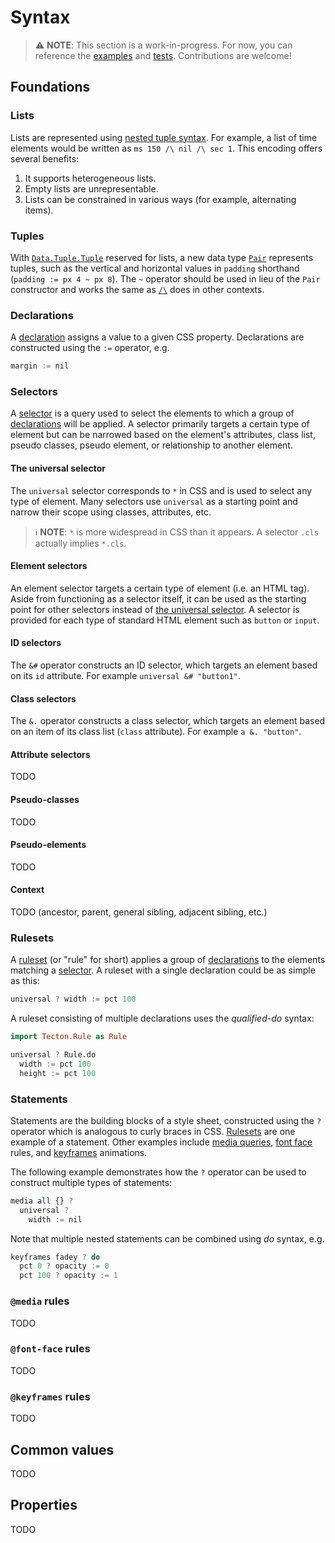 Syntax
======

> ⚠️ **NOTE**: This section is a work-in-progress. For now, you can reference the [examples](../examples) and [tests](../docs). Contributions are welcome!

Foundations
-----------

### Lists

Lists are represented using [nested tuple syntax](https://pursuit.purescript.org/packages/purescript-tuples/docs/Data.Tuple.Nested#v:(/\\)). For example, a list of time elements would be written as `ms 150 /\ nil /\ sec 1`. This encoding offers several benefits:
1. It supports heterogeneous lists.
2. Empty lists are unrepresentable.
3. Lists can be constrained in various ways (for example, alternating items).

### Tuples

With [`Data.Tuple.Tuple`](https://pursuit.purescript.org/packages/purescript-tuples/docs/Data.Tuple#t:Tuple) reserved for lists, a new data type [`Pair`](../search?q=data+Pair) represents tuples, such as the vertical and horizontal values in `padding` shorthand (`padding := px 4 ~ px 8`). The `~` operator should be used in lieu of the `Pair` constructor and works the same as [`/\`](https://pursuit.purescript.org/packages/purescript-tuples/docs/Data.Tuple.Nested#v:(/\\)) does in other contexts.

### Declarations

A [declaration](https://developer.mozilla.org/en-US/docs/Web/CSS/Syntax#css_declaration_blocks) assigns a value to a given CSS property. Declarations are constructed using the `:=` operator, e.g.

```purescript
margin := nil
```

### Selectors

A [selector](https://developer.mozilla.org/en-US/docs/Web/CSS/CSS_Selectors) is a query used to select the elements to which a group of [declarations](#declarations) will be applied. A selector primarily targets a certain type of element but can be narrowed based on the element's attributes, class list, pseudo classes, pseudo element, or relationship to another element.

#### The universal selector

The `universal` selector corresponds to `*` in CSS and is used to select any type of element. Many selectors use `universal` as a starting point and narrow their scope using classes, attributes, etc.

> ℹ️ **NOTE**: `*` is more widespread in CSS than it appears. A selector `.cls` actually implies `*.cls`.

#### Element selectors

An element selector targets a certain type of element (i.e. an HTML tag). Aside from functioning as a selector itself, it can be used as the starting point for other selectors instead of [the universal selector](#the-universal-selector). A selector is provided for each type of standard HTML element such as `button` or `input`.

#### ID selectors

The `&#` operator constructs an ID selector, which targets an element based on its `id` attribute. For example `universal &# "button1"`.

#### Class selectors

The `&.` operator constructs a class selector, which targets an element based on an item of its class list (`class` attribute). For example `a &. "button"`.

#### Attribute selectors

TODO

#### Pseudo-classes

TODO

#### Pseudo-elements

TODO

#### Context

TODO (ancestor, parent, general sibling, adjacent sibling, etc.)

### Rulesets

A [ruleset](https://developer.mozilla.org/en-US/docs/Web/CSS/Syntax#css_rulesets) (or "rule" for short) applies a group of [declarations](#declarations) to the elements matching a [selector](#selectors). A ruleset with a single declaration could be as simple as this:

```purescript
universal ? width := pct 100
```

A ruleset consisting of multiple declarations uses the _qualified-do_ syntax:

```purescript
import Tecton.Rule as Rule

universal ? Rule.do
  width := pct 100
  height := pct 100
```

### Statements

Statements are the building blocks of a style sheet, constructed using the `?` operator which is analogous to curly braces in CSS. [Rulesets](#rulesets) are one example of a statement. Other examples include [media queries](#media-rules), [font face](#font-face-rules) rules, and [keyframes](#keyframes-rules) animations.

The following example demonstrates how the `?` operator can be used to construct multiple types of statements:

```purescript
media all {} ?
  universal ?
    width := nil
```

Note that multiple nested statements can be combined using _do_ syntax, e.g.

```purescript
keyframes fadey ? do
  pct 0 ? opacity := 0
  pct 100 ? opacity := 1
```

### `@media` rules

TODO

### `@font-face` rules

TODO

### `@keyframes` rules

TODO

Common values
-------------

TODO

Properties
----------

TODO
